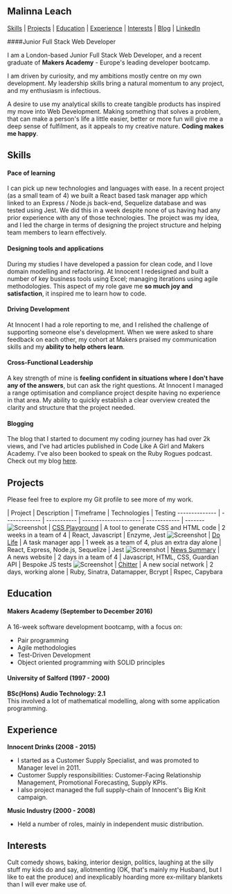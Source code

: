 ## Malinna Leach

[Skills](#skills) | [Projects](#projects) | [Education](#education) | [Experience](#experience) |  [Interests](#interests) | [Blog](https://medium.com/@malinnaleach) | [LinkedIn](https://www.linkedin.com/in/malinna-leach-bab84b10b)

####Junior Full Stack Web Developer

I am a London-based Junior Full Stack Web Developer, and a recent graduate of **Makers Academy** - Europe's leading developer bootcamp.  

I am driven by curiosity, and my ambitions mostly centre on my own development.  My leadership skills bring a natural momentum to any project, and my enthusiasm is infectious.

A desire to use my analytical skills to create tangible products has inspired my move into Web Development.  Making something that solves a problem, that can make a person's life a little easier, better or more fun will give me a deep sense of fulfilment, as it appeals to my creative nature.  **Coding makes me happy**.

## Skills

#### Pace of learning
I can pick up new technologies and languages with ease.  In a recent project (as a small team of 4) we built a React based task manager app which linked to an Express / Node.js back-end, Sequelize database and was tested using Jest. We did this in a week despite none of us having had any prior experience with any of those technologies. The project was my idea, and I led the charge in terms of designing the project structure and helping team members to learn effectively.

#### Designing tools and applications
During my studies I have developed a passion for clean code, and I love domain modelling and refactoring.  At Innocent I redesigned and built a number of key business tools using Excel; managing iterations using agile methodologies.  This aspect of my role gave me **so much joy and satisfaction**, it inspired me to learn how to code.

#### Driving Development
At Innocent I had a role reporting to me, and I relished the challenge of supporting someone else's development.  When we were asked to share feedback on each other, my cohort at Makers praised my communication skills and my **ability to help others learn**.  

#### Cross-Functional Leadership
A key strength of mine is **feeling confident in situations where I don't have any of the answers**, but can ask the right questions.  At Innocent I managed a range optimisation and compliance project despite having no experience in that area. My ability to quickly establish a clear overview created the clarity and structure that the project needed.

#### Blogging
The blog that I started to document my coding journey has had over 2k views, and I've had articles published in Code Like A Girl and Makers Academy.  I've also been booked to speak on the Ruby Rogues podcast.  Check out my blog [here](https://medium.com/@malinnaleach).

## Projects
Please feel free to explore my Git profile to see more of my work.  

 | Project | Description | Timeframe | Technologies | Testing
-------------- | ------------- | ----------- | --------------------- | ------------ | -------
![Screenshot](https://www.dropbox.com/s/k87144urxf2ytna/Screen%20Shot%202016-12-16%20at%2016.04.50.png?raw=1)  |  [CSS Playground](https://github.com/MalinnaLeach/CSS-playground)  |  A tool to generate CSS and HTML code  |  2 weeks in a team of 4  |  React, Javascript  |  Enzyme, Jest
![Screenshot](https://www.dropbox.com/s/c2btovu2fk3407w/Screen%20Shot%202016-11-30%20at%2021.48.26.png?raw=1)  |  [Do Life](https://github.com/MalinnaLeach/task-manager)  |  A task manager app  |  1 week as a team of 4, plus an extra day alone  |  React, Express, Node.js, Sequelize  |  Jest
![Screenshot](https://www.dropbox.com/s/re858mb3j8hoeuo/Screen%20Shot%202016-11-12%20at%2020.06.27.png?raw=1)  |  [News Summary](https://github.com/MalinnaLeach/news-summary) | A news website | 2 days in a team of 4 | Javascript, HTML, CSS, Guardian API | Bespoke JS tests
![Screenshot](https://www.dropbox.com/s/bpigp2gnv9mer42/Screen%20Shot%202016-10-23%20at%2020.21.38.png?raw=1)  |  [Chitter](https://github.com/MalinnaLeach/chitter-challenge) | A new social network | 2 days, working alone | Ruby, Sinatra, Datamapper, Bcrypt | Rspec, Capybara


## Education

#### Makers Academy (September to December 2016)

A 16-week software development bootcamp, with a focus on:

- Pair programming  
- Agile methodologies  
- Test-Driven Development  
- Object oriented programming with SOLID principles

#### University of Salford (1997 - 2000)

**BSc(Hons) Audio Technology:  2.1**    
This involved a lot of mathematical modelling, along with some application programming.


## Experience

**Innocent Drinks (2008 - 2015)**    
- I started as a Customer Supply Specialist, and was promoted to Manager level in 2011.
- Customer Supply responsibilities:  Customer-Facing Relationship Management, Promotional Forecasting, Supply KPIs.
- I also project managed the full supply-chain of Innocent's Big Knit campaign.

**Music Industry (2000 - 2008)**   
- Held a number of roles, mainly in independent music distribution.


## Interests
Cult comedy shows, baking, interior design, politics, laughing at the silly stuff my kids do and say, allotmenting (OK, that's mainly my Husband, but I like to eat the produce) and inexplicably hoarding more ex-military blankets than I will ever make use of.
